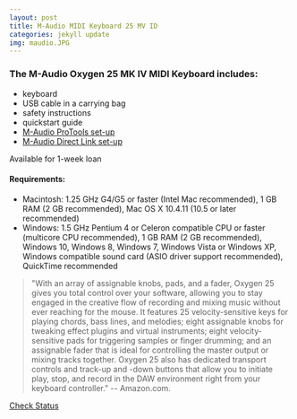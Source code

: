 ```yaml
---
layout: post
title: M-Audio MIDI Keyboard 25 MV ID
categories: jekyll update
img: maudio.JPG
---
```

### The M-Audio Oxygen 25 MK IV MIDI Keyboard includes:
 
- keyboard
- USB cable in a carrying bag
- safety instructions
- quickstart guide
- [M-Audio ProTools set-up](https://m-audio.com/kb/article/1674)
- [M-Audio Direct Link set-up](https://m-audio.com/kb/article/1686)

Available for 1-week loan


#### Requirements:
- Macintosh: 1.25 GHz G4/G5 or faster (Intel Mac recommended), 1 GB RAM (2 GB recommended), Mac OS X 10.4.11 (10.5 or later recommended)
- Windows: 1.5 GHz Pentium 4 or Celeron compatible CPU or faster (multicore CPU recommended), 1 GB RAM (2 GB recommended), Windows 10, Windows 8, Windows 7, Windows Vista or Windows XP, Windows compatible sound card (ASIO driver support recommended), QuickTime recommended

>  "With an array of assignable knobs, pads, and a fader, Oxygen 25 gives you total control over your software, allowing you to stay engaged in the creative flow of recording and mixing music without ever reaching for the mouse. It features 25 velocity-sensitive keys for playing chords, bass lines, and melodies; eight assignable knobs for tweaking effect plugins and virtual instruments; eight velocity-sensitive pads for triggering samples or finger drumming; and an assignable fader that is ideal for controlling the master output or mixing tracks together. Oxygen 25 also has dedicated transport controls and track-up and -down buttons that allow you to initiate play, stop, and record in the DAW environment right from your keyboard controller." -- Amazon.com.


<a href="https://vufind.carli.illinois.edu/vf-dpu/Record/dpu_1236340/Holdings" target="_blank" class="btn btn-primary btn-lg">Check Status</a>
